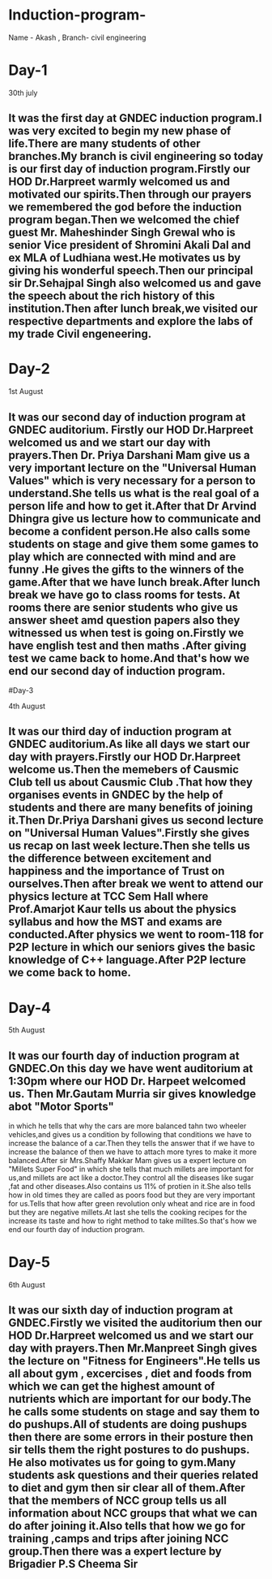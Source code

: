 # Induction-program-
Name - Akash , Branch- civil engineering 

# Day-1 

30th july 
## It was the first day at GNDEC induction program.I was very excited to begin my new phase of life.There are many students of other branches.My branch is civil engineering so today is our first day of induction program.Firstly our HOD Dr.Harpreet warmly welcomed us and motivated our spirits.Then through our prayers we remembered the god before the induction program began.Then we welcomed the chief guest Mr. Maheshinder Singh Grewal who is senior Vice president of Shromini Akali Dal and ex MLA of Ludhiana west.He motivates us by giving his wonderful speech.Then our principal sir Dr.Sehajpal Singh also welcomed us and gave the speech about the rich history of this institution.Then after lunch break,we visited our respective departments and explore the labs of my trade Civil engeneering.

# Day-2 

1st August 
## It was our second day of induction program at GNDEC auditorium. Firstly our HOD Dr.Harpreet welcomed us and we start our day with prayers.Then Dr. Priya Darshani Mam give us a very important lecture on the "Universal Human Values" which is very necessary for a person to understand.She tells us what is the real goal of a person life and how  to get it.After that Dr Arvind Dhingra give us lecture how to communicate and become a confident person.He also calls some students on stage and give them  some games to play which are connected with mind and are funny .He gives the gifts to the winners of the game.After that we have lunch break.After lunch break we have go to class rooms for tests. At rooms there are senior students who give us answer sheet amd question papers also they witnessed us when test is going on.Firstly we have english test and then maths .After giving test we came back to  home.And that's how we end our second day of induction program.

#Day-3

4th August
## It was our third day of induction program at GNDEC auditorium.As like all days we start our day with prayers.Firstly our HOD Dr.Harpreet welcome us.Then the memebers of Causmic Club tell us about Causmic Club .That how they organises events in GNDEC by the help of students and there are many benefits of joining it.Then Dr.Priya Darshani gives us second lecture on "Universal Human Values".Firstly she gives us recap on last week lecture.Then she tells us the difference between excitement and happiness and the importance of Trust on ourselves.Then after break we went to attend our physics lecture at TCC Sem Hall where Prof.Amarjot Kaur tells us about the physics syllabus and how the MST and exams are conducted.After physics we went to room-118 for P2P lecture in which our seniors gives the basic knowledge of C++ language.After P2P lecture we come back to home.

# Day-4

5th August 
## It was our fourth day of induction program at GNDEC.On this day we have went auditorium at 1:30pm where our HOD Dr. Harpeet welcomed us. Then Mr.Gautam Murria sir gives knowledge abot "Motor Sports"
in which he tells that why the cars are more balanced tahn two wheeler vehicles,and gives us a condition by following that conditions we have to increase the balance of a car.Then they tells the answer that if we have to increase the balance of then we have to attach more tyres
to make it more balanced.After sir Mrs.Shaffy Makkar Mam gives us a expert lecture on "Millets Super Food" in which she tells that much millets are important for us,and millets are act like a doctor.They control all the diseases like sugar ,fat and other diseases.Also contains us 11% of protien in it.She also tells how in old times they are called as poors food but they are very important for us.Tells that how after green revolution only wheat and rice are in food but they are negative millets.At last she tells the cooking recipes for the increase its taste and how to right method to take milltes.So that's how we end our fourth day of induction program.

# Day-5

6th August 
## It was our sixth day of induction program at GNDEC.Firstly we visited the auditorium then our HOD Dr.Harpreet welcomed us and we start our day with prayers.Then Mr.Manpreet Singh gives the lecture on "Fitness for Engineers".He tells us all about gym , excercises , diet and foods from which we can get the highest amount of nutrients which are important for our body.The he calls some students on stage and say them to do pushups.All of students are doing pushups then there are some errors in their posture then sir tells them the right postures to do pushups. He also motivates us for going to gym.Many students ask questions and their queries related to diet and gym then sir clear all of them.After that the members of NCC group tells us all information about NCC groups that what we can do after joining it.Also tells that how we go for training ,camps and trips after joining NCC group.Then there was a expert lecture by Brigadier P.S Cheema Sir 

